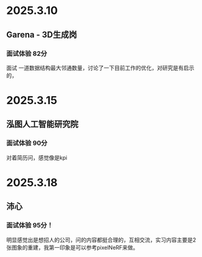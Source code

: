 # 2025.3.10
## Garena - 3D生成岗 
### 面试体验 82分
面试 一道数据结构最大邻通数量，讨论了一下目前工作的优化，对研究是有启示的，

# 2025.3.15
## 泓图人工智能研究院
### 面试体验 90分
对着简历问，感觉像是kpi

# 2025.3.18
## 沛心
### 面试体验 95分！
明显感觉出是想招人的公司，问的内容都挺合理的，互相交流，实习内容主要是2张图象的重建，我第一印象是可以参考pixelNeRF来做。
